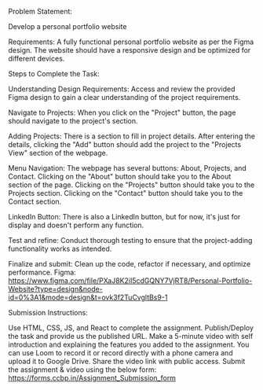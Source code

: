 Problem Statement:

Develop a personal portfolio website 

Requirements:
A fully functional personal portfolio website as per the Figma design.
The website should have a responsive design and be optimized for different devices.

Steps to Complete the Task:

Understanding Design Requirements:
Access and review the provided Figma design to gain a clear understanding of the project requirements.

Navigate to Projects:
When you click on the "Project" button, the page should navigate to the project's section. 

Adding Projects:
There is a section to fill in project details. After entering the details, clicking the "Add" button should add the project to the "Projects View" section of the webpage.

Menu Navigation:
The webpage has several buttons: About, Projects, and Contact.
Clicking on the "About" button should take you to the About section of the page.
Clicking on the "Projects" button should take you to the Projects section.
Clicking on the "Contact" button should take you to the Contact section.

LinkedIn Button:
There is also a LinkedIn button, but for now, it's just for display and doesn't perform any function.

Test and refine:
Conduct thorough testing to ensure that the project-adding functionality works as intended.

Finalize and submit:
Clean up the code, refactor if necessary, and optimize performance.
Figma:
https://www.figma.com/file/PXaJ8K2iI5cdGQNY7VjRT8/Personal-Portfolio-Website?type=design&node-id=0%3A1&mode=design&t=ovk3f2TuCvgltBs9-1

Submission Instructions:

Use HTML, CSS, JS, and React to complete the assignment.
Publish/Deploy the task and provide us the published URL.
Make a 5-minute video with self introduction and explaining the features you added to the assignment. You can use Loom to record it or record directly with a phone camera and upload it to Google Drive. Share the video link with public access.
Submit the assignment & video using the below form: https://forms.ccbp.in/Assignment_Submission_form




